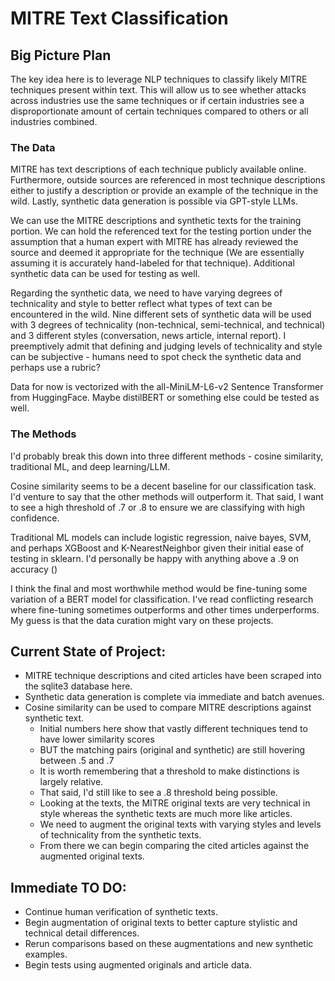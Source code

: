 # MITRE Text Classification

## Big Picture Plan

The key idea here is to leverage NLP techniques to classify likely MITRE techniques present within text. This will allow us to see whether attacks across industries use the same techniques or if certain industries see a disproportionate amount of certain techniques compared to others or all industries combined.

### The Data

MITRE has text descriptions of each technique publicly available online. Furthermore, outside sources are referenced in most technique descriptions either to justify a description or provide an example of the technique in the wild. Lastly, synthetic data generation is possible via GPT-style LLMs.

We can use the MITRE descriptions and synthetic texts for the training portion. We can hold the referenced text for the testing portion under the assumption that a human expert with MITRE has already reviewed the source and deemed it appropriate for the technique (We are essentially assuming it is accurately hand-labeled for that technique). Additional synthetic data can be used for testing as well.

Regarding the synthetic data, we need to have varying degrees of technicality and style to better reflect what types of text can be encountered in the wild. Nine different sets of synthetic data will be used with 3 degrees of technicality (non-technical, semi-technical, and technical) and 3 different styles (conversation, news article, internal report). I preemptively admit that defining and judging levels of technicality and style can be subjective - humans need to spot check the synthetic data and perhaps use a rubric?

Data for now is vectorized with the all-MiniLM-L6-v2 Sentence Transformer from HuggingFace. Maybe distilBERT or something else could be tested as well.

### The Methods

I'd probably break this down into three different methods - cosine similarity, traditional ML, and deep learning/LLM.

Cosine similarity seems to be a decent baseline for our classification task. I'd venture to say that the other methods will outperform it. That said, I want to see a high threshold of .7 or .8 to ensure we are classifying with high confidence.

Traditional ML models can include logistic regression, naive bayes, SVM, and perhaps XGBoost and K-NearestNeighbor given their initial ease of testing in sklearn. I'd personally be happy with anything above a .9 on accuracy ()

I think the final and most worthwhile method would be fine-tuning some variation of a BERT model for classification. I've read conflicting research where fine-tuning sometimes outperforms and other times underperforms. My guess is that the data curation might vary on these projects.

## Current State of Project:

- MITRE technique descriptions and cited articles have been scraped into the sqlite3 database here.
- Synthetic data generation is complete via immediate and batch avenues.
- Cosine similarity can be used to compare MITRE descriptions against synthetic text.
  - Initial numbers here show that vastly different techniques tend to have lower similarity scores
  - BUT the matching pairs (original and synthetic) are still hovering between .5 and .7
  - It is worth remembering that a threshold to make distinctions is largely relative.
  - That said, I'd still like to see a .8 threshold being possible.
  - Looking at the texts, the MITRE original texts are very technical in style whereas the synthetic texts are much more like articles.
  - We need to augment the original texts with varying styles and levels of technicality from the synthetic texts.
  - From there we can begin comparing the cited articles against the augmented original texts.

## Immediate TO DO:

- Continue human verification of synthetic texts.
- Begin augmentation of original texts to better capture stylistic and technical detail differences.
- Rerun comparisons based on these augmentations and new synthetic examples.
- Begin tests using augmented originals and article data.
